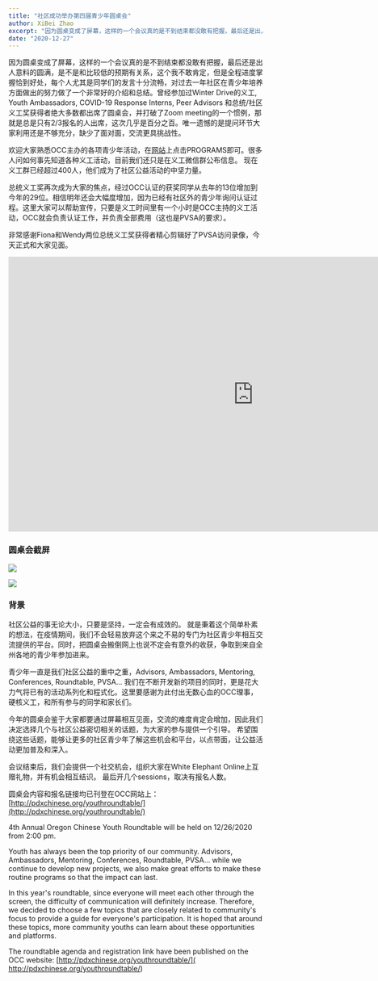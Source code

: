 ```yaml
---
title: "社区成功举办第四届青少年圆桌会"
author: XiBei Zhao
excerpt: "因为圆桌变成了屏幕，这样的一个会议真的是不到结束都没敢有把握，最后还是出人意料的圆满，全程进度掌握恰到好处，每个人尤其是同学们的发言十分流畅，对过去一年社区在青少年培养方面做出的努力做了一个非常好的介绍和总结。曾经参加过Winter Drive的义工, Youth Ambassadors, COVID-19 Response Interns, Peer Advisors 和总统/社区义工奖获得者绝大多数都出席了圆桌会。"
date: "2020-12-27"
---
```


因为圆桌变成了屏幕，这样的一个会议真的是不到结束都没敢有把握，最后还是出人意料的圆满，是不是和比较低的预期有关系，这个我不敢肯定，但是全程进度掌握恰到好处，每个人尤其是同学们的发言十分流畅，对过去一年社区在青少年培养方面做出的努力做了一个非常好的介绍和总结。曾经参加过Winter Drive的义工, Youth Ambassadors, COVID-19 Response Interns, Peer Advisors 和总统/社区义工奖获得者绝大多数都出席了圆桌会，并打破了Zoom meeting的一个惯例，那就是总是只有2/3报名的人出席，这次几乎是百分之百。唯一遗憾的是提问环节大家利用还是不够充分，缺少了面对面，交流更具挑战性。

欢迎大家熟悉OCC主办的各项青少年活动，在[网站](http://pdxchinese.org/)上点击PROGRAMS即可。很多人问如何事先知道各种义工活动，目前我们还只是在义工微信群公布信息。 现在义工群已经超过400人，他们成为了社区公益活动的中坚力量。

总统义工奖再次成为大家的焦点，经过OCC认证的获奖同学从去年的13位增加到今年的29位。相信明年还会大幅度增加，因为已经有社区外的青少年询问认证过程。这里大家可以帮助宣传，只要是义工时间里有一个小时是OCC主持的义工活动，OCC就会负责认证工作，并负责全部费用（这也是PVSA的要求）。

非常感谢Fiona和Wendy两位总统义工奖获得者精心剪辑好了PVSA访问录像，今天正式和大家见面。


<iframe width="969" height="545" src="https://www.youtube.com/embed/78rfL5ReGVk" frameborder="0" allow="accelerometer; autoplay; clipboard-write; encrypted-media; gyroscope; picture-in-picture" allowfullscreen></iframe>

### 圆桌会截屏

![](https://res.cloudinary.com/dhngj18do/image/upload/f_auto,q_auto/v1/images/roundtable_2020_1)

![](https://res.cloudinary.com/dhngj18do/image/upload/f_auto,q_auto/v1/images/roundtable_2020_2)


### 背景

社区公益的事无论大小，只要是坚持，一定会有成效的。 就是秉着这个简单朴素的想法，在疫情期间，我们不会轻易放弃这个来之不易的专门为社区青少年相互交流提供的平台。同时，把圆桌会搬倒网上也说不定会有意外的收获，争取到来自全州各地的青少年参加进来。

青少年一直是我们社区公益的重中之重，Advisors, Ambassadors, Mentoring, Conferences, Roundtable, PVSA... 我们在不断开发新的项目的同时，更是花大力气将已有的活动系列化和程式化。这里要感谢为此付出无数心血的OCC理事，硬核义工，和所有参与的同学和家长们。

今年的圆桌会鉴于大家都要通过屏幕相互见面，交流的难度肯定会增加，因此我们决定选择几个与社区公益密切相关的话题，为大家的参与提供一个引导。 希望围绕这些话题，能够让更多的社区青少年了解这些机会和平台，以点带面，让公益活动更加普及和深入。

会议结束后，我们会提供一个社交机会，组织大家在White Elephant Online上互赠礼物，并有机会相互结识。 最后开几个sessions，取决有报名人数。

圆桌会内容和报名链接均已刊登在OCC网站上： [http://pdxchinese.org/youthroundtable/](http://pdxchinese.org/youthroundtable/)

4th Annual Oregon Chinese Youth Roundtable will be held on 12/26/2020 from 2:00 pm.

Youth has always been the top priority of our community. Advisors, Ambassadors, Mentoring, Conferences, Roundtable, PVSA... while we continue to develop new projects, we also make great efforts to make these routine programs so that the impact can last.

In this year's roundtable, since everyone will meet each other through the screen, the difficulty of communication will definitely increase. Therefore, we decided to choose a few topics that are closely related to community's focus to provide a guide for everyone's participation. It is hoped that around these topics, more community youths can learn about these opportunities and platforms.

The roundtable agenda and registration link have been published on the OCC website: [http://pdxchinese.org/youthroundtable/]( http://pdxchinese.org/youthroundtable/)
